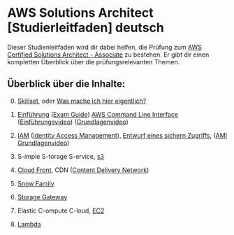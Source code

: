 # AWS Solutions Architect [Studierleitfaden] deutsch
Dieser Studienleitfaden wird dir dabei helfen, die Prüfung zum [AWS Certified Solutions Architect - Associate](https://aws.amazon.com/de/certification/) zu bestehen. Er gibt dir einen kompletten Überblick über die prüfungsrelevanten Themen.

## Überblick über die Inhalte:

0. [Skillset](docs/practice/what2do.md), oder [Was mache ich hier eigentlich?](https://www.youtube.com/watch?v=-ARJW7OFOJw)

1. [Einführung](https://de.wikipedia.org/wiki/Amazon_Web_Services) ([Exam Guide](docs/pdfs/Exam-Guide.pdf)) [AWS Command Line Interface](https://docs.aws.amazon.com/cli/latest/userguide/getting-started-install.html) ([Einführungsvideo](https://www.youtube.com/watch?v=up4ad0fDfQQ)) ([Grundlagenvideo](https://www.youtube.com/watch?v=dytvGWM86U8))

2. [IAM](docs/services/IAM.md) ([Identity Access Management](docs/practice/commandLine/access_management.md)), [Entwurf eines sichern Zugriffs](docs/practice/drafts/IAM_usecase.md), ([AMI Grundlagenvideo](https://www.youtube.com/watch?v=dGxU0H7qStA))

3. S-imple S-torage S-ervice, 
   [s3](docs/services/s3.md)

4. [Cloud Front](docs/services/CloudFront.md), CDN ([Content Delivery Network](https://de.wikipedia.org/wiki/Content_Delivery_Network))

5. [Snow Family](docs/services/SnowFamily.md)

6. [Storage Gateway](docs/services/StorageGateway.md)

7. Elastic C-ompute C-loud, [EC2](docs/services/EC2.md)

30. [Lambda](docs/services/Lambda.md)
